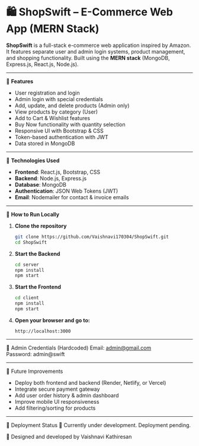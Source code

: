 # 🛍️ ShopSwift – E-Commerce Web App (MERN Stack)

**ShopSwift** is a full-stack e-commerce web application inspired by Amazon. It features separate user and admin login systems, product management, and shopping functionality. Built using the **MERN stack** (MongoDB, Express.js, React.js, Node.js).

---

🚀 **Features**
- User registration and login  
- Admin login with special credentials  
- Add, update, and delete products (Admin only)  
- View products by category (User)  
- Add to Cart & Wishlist features  
- Buy Now functionality with quantity selection  
- Responsive UI with Bootstrap & CSS  
- Token-based authentication with JWT  
- Data stored in MongoDB  

---

📁 **Technologies Used**
- **Frontend**: React.js, Bootstrap, CSS  
- **Backend**: Node.js, Express.js  
- **Database**: MongoDB  
- **Authentication**: JSON Web Tokens (JWT)  
- **Email**: Nodemailer for contact & invoice emails  

---

🔧 **How to Run Locally**

1. **Clone the repository**
   ```bash
   git clone https://github.com/Vaishnavi170304/ShopSwift.git
   cd ShopSwift

2. **Start the Backend**
   ```bash
   cd server
   npm install
   npm start

3. **Start the Frontend**
   ```bash
   cd client
   npm install
   npm start

4. **Open your browser and go to:**
   ```
   http://localhost:3000

---

🔐 Admin Credentials (Hardcoded)
Email: admin@gmail.com  
Password: admin@swift

---

📌 Future Improvements
- Deploy both frontend and backend (Render, Netlify, or Vercel)
- Integrate secure payment gateway
- Add user order history & admin dashboard
- Improve mobile UI responsiveness
- Add filtering/sorting for products

---

🚧 Deployment Status
🔄 Currently under development. Deployment pending.

🧡 Designed and developed by Vaishnavi Kathiresan
